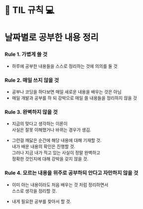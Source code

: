 # 📘 TIL 규칙 💻
# 날짜별로 공부한 내용 정리

### Rule 1. 가볍게 쓸 것

-   하루에 공부한 내용들을 스스로 정리하는 것에 의의를 둘 것

### Rule 2. 매일 쓰지 않을 것

-   공부나 코딩을 하다보면 매일 새로운 내용을 배우는 것은 아님
-   매일 개발과 공부를 하 되 강박으로 매일 쓸 내용들을 정리하지 않을 것

### Rule 3. 완벽하지 않을 것

-   지금의 맞다고 생각하는 이론이  
    사실은 잘못 이해했거나 바뀌는 경우가 생김.

-   그런걸 깨닳은 순간에 해당 내용에 대해 기재할 것.  
    내가 배운 내용의 확인은 진행할 것.  
    그러나 지금 내가 적고 있는 사실이 정말 완벽하고  
    정확한 것인지에 대해 강박을 갖지 않을 것.

### Rule 4. 모르는 내용을 위주로 공부하되 안다고 자만하지 않을 것

-   이미 아는 내용이라도 처음 배우는 것 처럼 정리하면서  
    스스로 생각을 정리할 것.

-   내게 필요한 공부를 찾아서 할 것.
